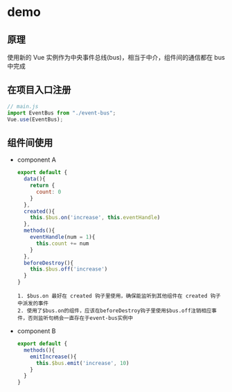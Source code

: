 # demo

## 原理

使用新的 Vue 实例作为中央事件总线(bus)，相当于中介，组件间的通信都在 bus 中完成

## 在项目入口注册

```js
// main.js
import EventBus from "./event-bus";
Vue.use(EventBus);
```

## 组件间使用

- component A

  ```js
  export default {
    data(){
      return {
        count: 0
      }
    },
    created(){
      this.$bus.on('increase', this.eventHandle)
    },
    methods(){
      eventHandle(num = 1){
        this.count += num
      }
    },
    beforeDestroy(){
      this.$bus.off('increase')
    }
  }
  ```

  ```
  1. $bus.on 最好在 created 钩子里使用，确保能监听到其他组件在 created 钩子中派发的事件
  2. 使用了$bus.on的组件，应该在beforeDestroy钩子里使用$bus.off注销相应事件，否则监听句柄会一直存在于event-bus实例中
  ```

- component B

  ```js
  export default {
    methods(){
      emitIncrease(){
        this.$bus.emit('increase', 10)
      }
    }
  }
  ```
